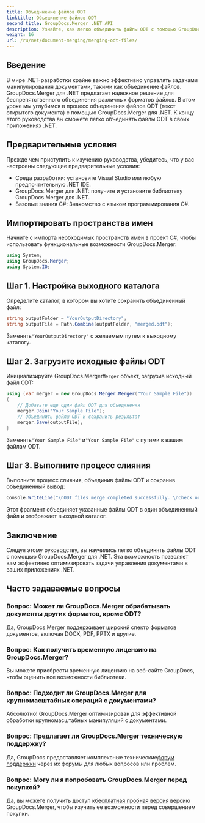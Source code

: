 ```yaml
---
title: Объединение файлов ODT
linktitle: Объединение файлов ODT
second_title: GroupDocs.Merger .NET API
description: Узнайте, как легко объединить файлы ODT с помощью GroupDocs.Merger для .NET. Расширьте свои возможности управления документами с помощью этой мощной библиотеки.
weight: 16
url: /ru/net/document-merging/merging-odt-files/
---
```

## Введение
В мире .NET-разработки крайне важно эффективно управлять задачами манипулирования документами, такими как объединение файлов. GroupDocs.Merger для .NET предлагает надежное решение для беспрепятственного объединения различных форматов файлов. В этом уроке мы углубимся в процесс объединения файлов ODT (текст открытого документа) с помощью GroupDocs.Merger для .NET. К концу этого руководства вы сможете легко объединять файлы ODT в своих приложениях .NET.
## Предварительные условия
Прежде чем приступить к изучению руководства, убедитесь, что у вас настроены следующие предварительные условия:
- Среда разработки: установите Visual Studio или любую предпочтительную .NET IDE.
- GroupDocs.Merger для .NET: получите и установите библиотеку GroupDocs.Merger для .NET.
- Базовые знания C#: Знакомство с языком программирования C#.

## Импортировать пространства имен
Начните с импорта необходимых пространств имен в проект C#, чтобы использовать функциональные возможности GroupDocs.Merger:
```csharp
using System; 
using GroupDocs.Merger;
using System.IO;
```
## Шаг 1. Настройка выходного каталога
Определите каталог, в котором вы хотите сохранить объединенный файл:
```csharp
string outputFolder = "YourOutputDirectory";
string outputFile = Path.Combine(outputFolder, "merged.odt");
```
 Заменять`"YourOutputDirectory"` с желаемым путем к выходному каталогу.
## Шаг 2. Загрузите исходные файлы ODT
 Инициализируйте GroupDocs.Merger`Merger` объект, загрузив исходный файл ODT:
```csharp
using (var merger = new GroupDocs.Merger.Merger("Your Sample File"))
{
    // Добавьте еще один файл ODT для объединения
    merger.Join("Your Sample File");
    // Объединить файлы ODT и сохранить результат
    merger.Save(outputFile);
}
```
 Заменять`"Your Sample File"` и`"Your Sample File"` с путями к вашим файлам ODT.
## Шаг 3. Выполните процесс слияния
Выполните процесс слияния, объединив файлы ODT и сохранив объединенный вывод:
```csharp
Console.WriteLine("\nODT files merge completed successfully. \nCheck output in {0}", outputFolder);
```
Этот фрагмент объединяет указанные файлы ODT в один объединенный файл и отображает выходной каталог.

## Заключение
Следуя этому руководству, вы научились легко объединять файлы ODT с помощью GroupDocs.Merger для .NET. Эта возможность позволяет вам эффективно оптимизировать задачи управления документами в ваших приложениях .NET.

## Часто задаваемые вопросы
### Вопрос: Может ли GroupDocs.Merger обрабатывать документы других форматов, кроме ODT?
Да, GroupDocs.Merger поддерживает широкий спектр форматов документов, включая DOCX, PDF, PPTX и другие.
### Вопрос: Как получить временную лицензию на GroupDocs.Merger?
Вы можете приобрести временную лицензию на веб-сайте GroupDocs, чтобы оценить все возможности библиотеки.
### Вопрос: Подходит ли GroupDocs.Merger для крупномасштабных операций с документами?
Абсолютно! GroupDocs.Merger оптимизирован для эффективной обработки крупномасштабных манипуляций с документами.
### Вопрос: Предлагает ли GroupDocs.Merger техническую поддержку?
 Да, GroupDocs предоставляет комплексные технические[форум поддержки](https://forum.groupdocs.com/c/merger/32) через их форумы для любых вопросов или проблем.
### Вопрос: Могу ли я попробовать GroupDocs.Merger перед покупкой?
 Да, вы можете получить доступ к[бесплатная пробная версия](https://releases.groupdocs.com/) версию GroupDocs.Merger, чтобы изучить ее возможности перед совершением покупки.